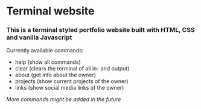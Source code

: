 # Terminal website

### This is a terminal styled portfolio website built with HTML, CSS and vanilla Javascript

Currently available commands:
- help (show all commands)
- clear (clears the terminal of all in- and output)
- about (get info about the owner)
- projects (show current projects of the owner)
- links (show social media links of the owner)

_More commands might be added in the future_